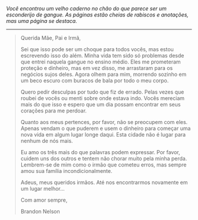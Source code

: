 _Você encontrou um velho caderno no chão do que parece ser um esconderijo de gangue. As páginas estão cheias de rabiscos e anotações, mas uma página se destaca._

---

> Querida Mãe, Pai e Irmã,
>
> Sei que isso pode ser um choque para todos vocês, mas estou escrevendo isso do além. Minha vida tem sido só problemas desde que entrei naquela gangue no ensino médio. Eles me prometeram proteção e dinheiro, mas em vez disso, me arrastaram para os negócios sujos deles. Agora olhem para mim, morrendo sozinho em um beco escuro com buracos de bala por todo o meu corpo.
>
> Quero pedir desculpas por tudo que fiz de errado. Pelas vezes que roubei de vocês ou menti sobre onde estava indo. Vocês mereciam mais do que isso e espero que um dia possam encontrar em seus corações para me perdoar.
>
> Quanto aos meus pertences, por favor, não se preocupem com eles. Apenas vendam o que puderem e usem o dinheiro para começar uma nova vida em algum lugar longe daqui. Esta cidade não é lugar para nenhum de nós mais.
>
> Eu amo os três mais do que palavras podem expressar. Por favor, cuidem uns dos outros e tentem não chorar muito pela minha perda. Lembrem-se de mim como o irmão que cometeu erros, mas sempre amou sua família incondicionalmente.
>
> Adeus, meus queridos irmãos. Até nos encontrarmos novamente em um lugar melhor...
>
> Com amor sempre,
>
> Brandon Nelson
